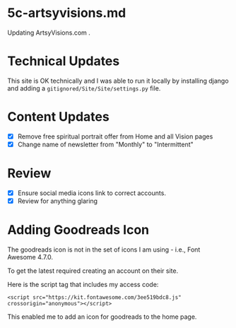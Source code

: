 
# 5c-artsyvisions.md

Updating ArtsyVisions.com .

# Technical Updates

This site is OK technically and I was able to run it locally by installing django and adding a `gitignored/Site/Site/settings.py` file.

# Content Updates

- [x] Remove free spiritual portrait offer from Home and all Vision pages
- [x] Change name of newsletter from "Monthly" to "Intermittent"

# Review

- [x] Ensure social media icons link to correct accounts.
- [x] Review for anything glaring

# Adding Goodreads Icon

The goodreads icon is not in the set of icons I am using - i.e., Font Awesome 4.7.0.

To get the latest required creating an account on their site.

Here is the script tag that includes my access code:

```
<script src="https://kit.fontawesome.com/3ee519bdc8.js" crossorigin="anonymous"></script>
```

This enabled me to add an icon for goodreads to the home page.

